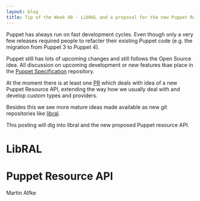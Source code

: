 ```yaml
---
layout: blog
title: Tip of the Week 48 - LibRAL and a proposal for the new Puppet Resource API
---
```


Puppet has always run on fast development cycles. Even though only a very few releases required people to refacter their existing Puppet code (e.g. the migration from Puppet 3 to Puppet 4).

Puppet still has lots of upcoming changes and still follows the Open Source idea. All discussion on upcoming development or new features tkae place in the [Puppet Specification](https://github.com/puppetlabs/puppet-specifications) repository.

At the moment there is at least one [PR](https://github.com/puppetlabs/puppet-specifications/pull/93) which deals with idea of a new Puppet Resource API, extending the way how we usually deal with and develop custom types and providers.

Besides this we see more mature ideas made available as new git repositories like [libral](https://github.com/puppetlabs/libral).

This posting will dig into libral and the new proposed Puppet resource API.

# LibRAL

# Puppet Resource API

Martin Alfke

